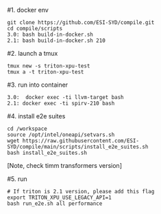

#1. docker env 
```
git clone https://github.com/ESI-SYD/compile.git
cd compile/scripts
3.0: bash build-in-docker.sh
2.1: bash build-in-docker.sh 210
```

#2. launch a tmux 
```
tmux new -s triton-xpu-test
tmux a -t triton-xpu-test
```
#3. run into container
```
3.0:  docker exec -ti llvm-target bash
2.1: docker exec -ti spirv-210 bash
```
#4. install e2e suites
```
cd /workspace
source /opt/intel/oneapi/setvars.sh
wget https://raw.githubusercontent.com/ESI-SYD/compile/main/scripts/install_e2e_suites.sh
bash install_e2e_suites.sh
```
[Note, check timm transformers version]

#5. run
```
# If triton is 2.1 version, please add this flag
export TRITON_XPU_USE_LEGACY_API=1
bash run_e2e.sh all performance

```

